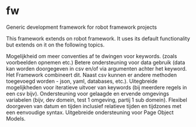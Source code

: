 # fw
Generic development framework for robot framework projects

This framework extends on robot framework. It uses its default functionality but extends on it on the following topics. 


Mogelijkheid om meer conventies af te dwingen voor keywords. (zoals voorbeelden opnemen etc.)
Betere ondersteuning voor data gebruik (data kan worden doorgegeven in csv en/of via argumenten achter het keyword. Het Framework combineert dit. Naast csv kunnen er andere methoden toegevoegd worden - json, yaml, databases, etc.).
Uitegbreide mogelijkheden voor iteratieve uitvoer van keywords (bij meerdere regels in een csv bijv). 
Ondersteuning voor gelaagde en ervende omgevings variabelen (bijv, dev domein, test 1 omgeving, partij 1 sub domein).
Flexibel doorgeven van datum en tijden inclusief relatieve tijden en tijdzones met een eenvoudige syntax. 
Uitgebreide ondersteuning voor Page Object Models.
